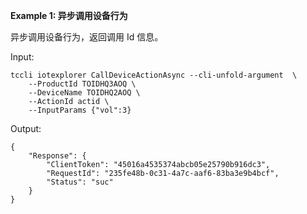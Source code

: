 **Example 1: 异步调用设备行为**

异步调用设备行为，返回调用 Id 信息。

Input: 

```
tccli iotexplorer CallDeviceActionAsync --cli-unfold-argument  \
    --ProductId TOIDHQ3AOQ \
    --DeviceName TOIDHQ2AOQ \
    --ActionId actid \
    --InputParams {"vol":3}
```

Output: 
```
{
    "Response": {
        "ClientToken": "45016a4535374abcb05e25790b916dc3",
        "RequestId": "235fe48b-0c31-4a7c-aaf6-83ba3e9b4bcf",
        "Status": "suc"
    }
}
```

